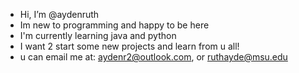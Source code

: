 - Hi, I’m @aydenruth
- Im new to programming and happy to be here
- I'm currently learning java and python
- I want 2 start some new projects and learn from u all!
- u can email me at: aydenr2@outlook.com, or ruthayde@msu.edu

<!---
iveneverfeltathought/iveneverfeltathought is a ✨ special ✨ repository because its `README.md` (this file) appears on your GitHub profile.
You can click the Preview link to take a look at your changes.
--->
